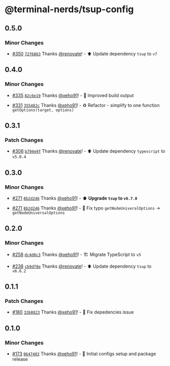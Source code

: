 # @terminal-nerds/tsup-config<!-- markdownlint-disable line-length list-marker-space no-duplicate-header ul-style ul-indent no-bare-urls -->

## 0.5.0

### Minor Changes

-   [#350](https://github.com/terminal-nerds/configs/pull/350) [`72f6863`](https://github.com/terminal-nerds/configs/commit/72f6863b189887b7950331fca675dab3520ee16e) Thanks [@renovate](https://github.com/apps/renovate)! - ⬆️ Update dependency `tsup` to `v7`

## 0.4.0

### Minor Changes

-   [#335](https://github.com/terminal-nerds/configs/pull/335) [`82c6e19`](https://github.com/terminal-nerds/configs/commit/82c6e19f5cd0db2b00f75ce4fccac8fa43d4777e) Thanks [@xeho91](https://github.com/xeho91)! - 🔧 Improved build output

-   [#331](https://github.com/terminal-nerds/configs/pull/331) [`355482c`](https://github.com/terminal-nerds/configs/commit/355482c831513c5ccbf24caf12fbb46afe7ef2fe) Thanks [@xeho91](https://github.com/xeho91)! - ♻️ Refactor - simplify to one function `getOptions(target, options)`

## 0.3.1

### Patch Changes

-   [#306](https://github.com/terminal-nerds/configs/pull/306) [`b794e9f`](https://github.com/terminal-nerds/configs/commit/b794e9f973d4b5654d4250891a8c353fbbc78934) Thanks [@renovate](https://github.com/apps/renovate)! - ⬆️ Update dependency `typescript` to `v5.0.4`

## 0.3.0

### Minor Changes

-   [#271](https://github.com/terminal-nerds/configs/pull/271) [`8b2d246`](https://github.com/terminal-nerds/configs/commit/8b2d2461c42686e08d0b8d31616c3d142bb07d26) Thanks [@xeho91](https://github.com/xeho91)! - **⬆️ Upgrade `tsup` to `v6.7.0`**

-   [#271](https://github.com/terminal-nerds/configs/pull/271) [`8b2d246`](https://github.com/terminal-nerds/configs/commit/8b2d2461c42686e08d0b8d31616c3d142bb07d26) Thanks [@xeho91](https://github.com/xeho91)! - 🐛 Fix typo `getNodeUniveralOptions` -> `getNodeUniversalOptions`

## 0.2.0

### Minor Changes

-   [#258](https://github.com/terminal-nerds/configs/pull/258) [`dc4d0c3`](https://github.com/terminal-nerds/configs/commit/dc4d0c33897508fe665e099c1ab939484bb5dd85) Thanks [@xeho91](https://github.com/xeho91)! - 🏗 Migrate TypeScript to `v5`

-   [#238](https://github.com/terminal-nerds/configs/pull/238) [`cb9df8e`](https://github.com/terminal-nerds/configs/commit/cb9df8e105a489ffe5ad9c2d1efae07c953dda73) Thanks [@renovate](https://github.com/apps/renovate)! - ⬆️ Update dependency `tsup` to `v6.6.2`

## 0.1.1

### Patch Changes

-   [#180](https://github.com/terminal-nerds/configs/pull/180) [`3268823`](https://github.com/terminal-nerds/configs/commit/326882328021d44f6a1fb8e0015473d7525715ec) Thanks [@xeho91](https://github.com/xeho91)! - 🐛 Fix depedencies issue

## 0.1.0

### Minor Changes

-   [#173](https://github.com/terminal-nerds/configs/pull/173) [`0647483`](https://github.com/terminal-nerds/configs/commit/0647483a855e7677c8406c1529a1677d969fe693) Thanks [@xeho91](https://github.com/xeho91)! - 🎉 Initial configs setup and package release
